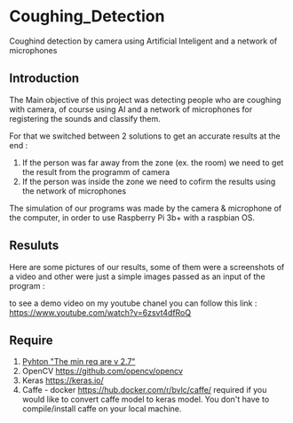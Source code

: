# Coughing_Detection

Coughind detection by camera using Artificial Inteligent and a network of microphones

## Introduction
The Main objective of this project was detecting people who are coughing with camera, of course using AI and a network of microphones for registering the sounds and classify them.

For that we switched between 2 solutions to get an accurate results at the end :
1. If the person was far away from the zone (ex. the room) we need to get the result from the programm of camera 
2. If the person was inside the zone we need to cofirm the results using the network of microphones

The simulation of our programs was made by the camera & microphone of the computer, in order to use Raspberry Pi 3b+ with a raspbian OS.

## Resuluts
Here are some pictures of our results, some of them were a screenshots of a video and other were just a simple images passed as an input of the program :

to see a demo video on my youtube chanel you can follow this link :
      https://www.youtube.com/watch?v=6zsvt4dfRoQ

## Require
1. [Pyhton "The min req are v 2.7" ](https://github.com/python/cpython)
2. OpenCV https://github.com/opencv/opencv
3. Keras https://keras.io/
4. Caffe - docker https://hub.docker.com/r/bvlc/caffe/ required if you would like to convert caffe model to keras model. You don't have to compile/install caffe on your local machine.

